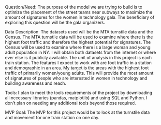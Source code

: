 Question/Need:
The purpose of the model we are trying to build is to optimize the placement of the street teams near subways to maximize the amount of signatures for the women in technology gala. The beneficiary of exploring this question will be the gala organizers. 

Data Description:
The datasets used will be the MTA turnstile data and the Census. The MTA turnstile data will be used to examine where there is the highest foot traffic and therefore the highest potential for signatures. The Census will be used to examine where there is a large woman and young adult population in NY. I will obtain both datasets from the internet or where ever else is it publicly available. The unit of analysis in this project is each train station. The features I expect to work with are foot traffic in a station and demographic in an area. My target is the areas with the highest foot traffic of primarily women/young adults. This will provide the most amount of signatures of people who are interested in women in technology and building awareness and reach. 

Tools:
I plan to meet the tools requirements of the project by downloading all necessary libraries (pandas, matplotlib) and using SQL and Python. I don't plan on needing any additional tools beyond those required.

MVP Goal:
The MVP for this project would be to look at the turnstile data and movement for one train station on one day.
